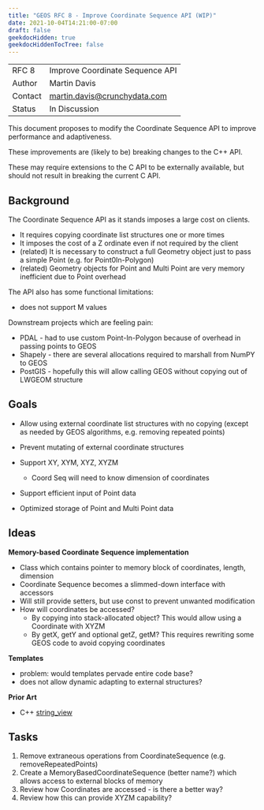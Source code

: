 ```yaml
---
title: "GEOS RFC 8 - Improve Coordinate Sequence API (WIP)"
date: 2021-10-04T14:21:00-07:00
draft: false
geekdocHidden: true
geekdocHiddenTocTree: false
---
```


|         |                                 |
| :------ | ------------------------------- |
| RFC 8   | Improve Coordinate Sequence API |
| Author  | Martin Davis                    |
| Contact | martin.davis@crunchydata.com    |
| Status  | In Discussion                   |

This document proposes to modify the Coordinate Sequence API to improve performance and adaptiveness.

These improvements are (likely to be) breaking changes to the C++ API.

These may require extensions to the C API to be externally available, but should not result in breaking the current C API.

## Background

The Coordinate Sequence API as it stands imposes a large cost on clients.

* It requires copying coordinate list structures one or more times
* It imposes the cost of a Z ordinate even if not required by the client
* (related) It is necessary to construct a full Geometry object just to pass a simple Point (e.g. for Point0In-Polygon)
* (related) Geometry objects for Point and Multi Point are very memory inefficient due to Point overhead

The API also has some functional limitations:

* does not support M values

Downstream projects which are feeling pain:

* PDAL - had to use custom Point-In-Polygon because of overhead in passing points to GEOS
* Shapely - there are several allocations required to marshall from NumPY to GEOS
* PostGIS - hopefully this will allow calling GEOS without copying out of LWGEOM structure

## Goals

* Allow using external coordinate list structures with no copying (except as needed by GEOS algorithms, e.g. removing repeated points)
* Prevent mutating of external coordinate structures
* Support XY, XYM, XYZ, XYZM

  * Coord Seq will need to know dimension of coordinates

* Support efficient input of Point data
* Optimized storage of Point and Multi Point data

## Ideas

**Memory-based Coordinate Sequence implementation**

* Class which contains pointer to memory block of coordinates, length, dimension
* Coordinate Sequence becomes a slimmed-down interface with accessors
* Will still provide setters, but use const to prevent unwanted modification
* How will coordinates be accessed?
   * By copying into stack-allocated object?  This would allow using a Coordinate with XYZM
   * By getX, getY and optional getZ, getM?  This requires rewriting some GEOS code to avoid copying coordinates

**Templates**

* problem: would templates pervade entire code base?
* does not allow dynamic adapting to external structures?

**Prior Art**

* C++ [string_view](https://www.modernescpp.com/index.php/c-17-avoid-copying-with-std-string-view)

## Tasks

1. Remove extraneous operations from CoordinateSequence (e.g. removeRepeatedPoints)
1. Create a MemoryBasedCoordinateSequence (better name?) which allows access to external blocks of memory
1. Review how Coordinates are accessed - is there a better way?
1. Review how this can provide XYZM capability?
